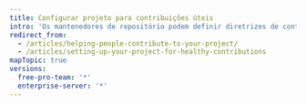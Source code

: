```yaml
---
title: Configurar projeto para contribuições úteis
intro: 'Os mantenedores de repositório podem definir diretrizes de contribuição para ajudar os colaboradores a fazer contribuições relevantes e úteis a um projeto.'
redirect_from:
  - /articles/helping-people-contribute-to-your-project/
  - /articles/setting-up-your-project-for-healthy-contributions
mapTopic: true
versions:
  free-pro-team: '*'
  enterprise-server: '*'
---
```


